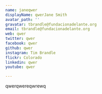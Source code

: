 ```yaml
---
name: janeqwer
displayName: qwerJane Smith
avatar_path: ''
gravatar: tbrandle@fundacionadelante.org
email: tbrandle@fundacionadelante.org
web: qwer
twitter: qwer
facebook: qwer
github: qwer
instagram: Tim Brandle
flickr: Colorado
linkedin: qwer
youtube: qwer

---
```

<p>qwerqwereqwrewq</p>

